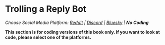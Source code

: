 # Trolling a Reply Bot
_Choose Social Media Platform: <a href='../../../reddit/ch07_trolling/05_trolling_reply_bot/00_introduction.html'>Reddit</a> | <a href='../../../discord/ch07_trolling/05_trolling_reply_bot/00_introduction.html'>Discord</a> | <a href='../../../bsky/ch07_trolling/05_trolling_reply_bot/00_introduction.html'>Bluesky</a> | __No Coding___

__This section is for coding versions of this book only. If you want to look at code, please select one of the platforms.__